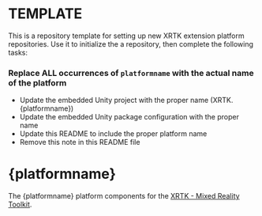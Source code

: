 # TEMPLATE

This is a repository template for setting up new XRTK extension platform repositories.
Use it to initialize the a repository, then complete the following tasks:

### Replace ALL occurrences of `platformname` with the actual name of the platform

- Update the embedded Unity project with the proper name (XRTK.{platformname})
- Update the embedded Unity package configuration with the proper name
- Update this README to include the proper platform name
- Remove this note in this README file


# {platformname}

The {platformname}  platform components for the [XRTK - Mixed Reality Toolkit](https://github.com/XRTK/XRTK-Core).
